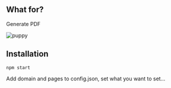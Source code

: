 ## What for? ##

Generate PDF

![puppy](https://upload.wikimedia.org/wikipedia/commons/thumb/6/6e/Golde33443.jpg/220px-Golde33443.jpg)

## Installation ## 

```
npm start
```

Add domain and pages to config.json, set what you want to set...




